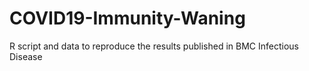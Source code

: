 # COVID19-Immunity-Waning
R script and data to reproduce the results published in BMC Infectious Disease
